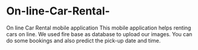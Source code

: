 # On-line-Car-Rental-
On line Car Rental mobile application
This mobile application helps renting cars on line.
We used fire base as database to upload our images.
You can do some bookings and also predict the pick-up date and time.
